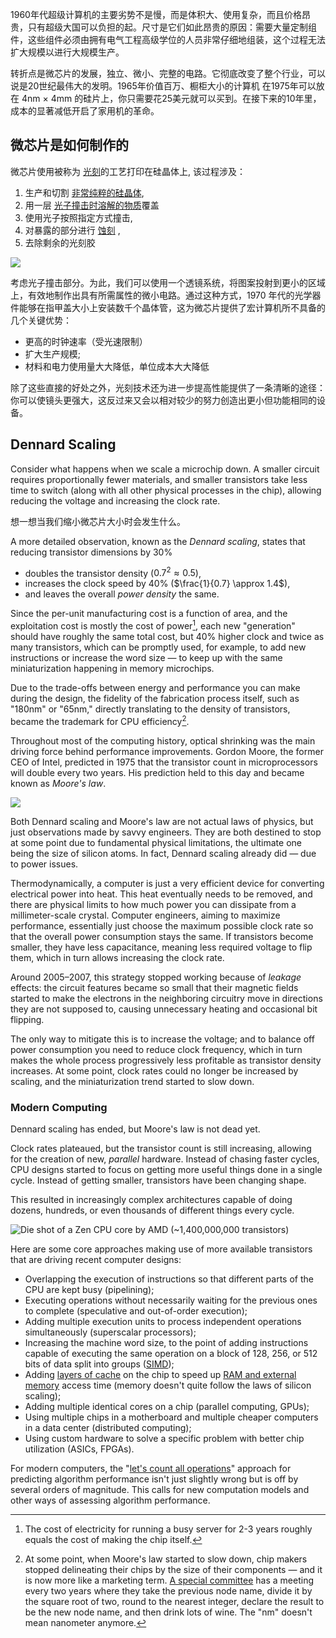 
1960年代超级计算机的主要劣势不是慢，而是体积大、使用复杂，而且价格昂贵，只有超级大国可以负担的起。尺寸是它们如此昂贵的原因：需要大量定制组件，这些组件必须由拥有电气工程高级学位的人员非常仔细地组装，这个过程无法扩大规模以进行大规模生产。

转折点是微芯片的发展，独立、微小、完整的电路。它彻底改变了整个行业，可以说是20世纪最伟大的发明。1965年价值百万、橱柜大小的计算机 在1975年可以放在 4nm × 4mm 的硅片上，你只需要花25美元就可以买到。在接下来的10年里，成本的显著减低开启了家用机的革命。


## 微芯片是如何制作的

微芯片使用被称为 [光刻](https://en.wikipedia.org/wiki/Photolithography)的工艺打印在硅晶体上, 该过程涉及：

1. 生产和切割 [非常纯粹的硅晶体](https://en.wikipedia.org/wiki/Wafer_(electronics)),
2. 用一层 [光子撞击时溶解的物质](https://en.wikipedia.org/wiki/Photoresist)覆盖
3. 使用光子按照指定方式撞击,
4. 对暴露的部分进行 [蚀刻](https://en.wikipedia.org/wiki/Etching_(microfabrication)) ,
5. 去除剩余的光刻胶


![](../img/lithography.png)

考虑光子撞击部分。为此，我们可以使用一个透镜系统，将图案投射到更小的区域上，有效地制作出具有所需属性的微小电路。通过这种方式，1970 年代的光学器件能够在指甲盖大小上安装数千个晶体管，这为微芯片提供了宏计算机所不具备的几个关键优势：

- 更高的时钟速率（受光速限制）
- 扩大生产规模;
-  材料和电力使用量大大降低，单位成本大大降低

除了这些直接的好处之外，光刻技术还为进一步提高性能提供了一条清晰的途径：你可以使镜头更强大，这反过来又会以相对较少的努力创造出更小但功能相同的设备。

## Dennard Scaling

Consider what happens when we scale a microchip down. A smaller circuit requires proportionally fewer materials, and smaller transistors take less time to switch (along with all other physical processes in the chip), allowing reducing the voltage and increasing the clock rate.

想一想当我们缩小微芯片大小时会发生什么。

A more detailed observation, known as the *Dennard scaling*, states that reducing transistor dimensions by 30%

- doubles the transistor density ($0.7^2 \approx 0.5$),
- increases the clock speed by 40% ($\frac{1}{0.7} \approx 1.4$),
- and leaves the overall *power density* the same.

Since the per-unit manufacturing cost is a function of area, and the exploitation cost is mostly the cost of power[^power], each new "generation" should have roughly the same total cost, but 40% higher clock and twice as many transistors, which can be promptly used, for example, to add new instructions or increase the word size — to keep up with the same miniaturization happening in memory microchips.

[^power]: The cost of electricity for running a busy server for 2-3 years roughly equals the cost of making the chip itself.

Due to the trade-offs between energy and performance you can make during the design, the fidelity of the fabrication process itself, such as "180nm" or "65nm," directly translating to the density of transistors, became the trademark for CPU efficiency[^fidelity].

[^fidelity]: At some point, when Moore's law started to slow down, chip makers stopped delineating their chips by the size of their components — and it is now more like a marketing term. [A special committee](https://en.wikipedia.org/wiki/International_Technology_Roadmap_for_Semiconductors) has a meeting every two years where they take the previous node name, divide it by the square root of two, round to the nearest integer, declare the result to be the new node name, and then drink lots of wine. The "nm" doesn't mean nanometer anymore.

Throughout most of the computing history, optical shrinking was the main driving force behind performance improvements. Gordon Moore, the former CEO of Intel, predicted in 1975 that the transistor count in microprocessors will double every two years. His prediction held to this day and became known as *Moore's law*.

![](../img/dennard.png)

Both Dennard scaling and Moore's law are not actual laws of physics, but just observations made by savvy engineers. They are both destined to stop at some point due to fundamental physical limitations, the ultimate one being the size of silicon atoms. In fact, Dennard scaling already did — due to power issues.

Thermodynamically, a computer is just a very efficient device for converting electrical power into heat. This heat eventually needs to be removed, and there are physical limits to how much power you can dissipate from a millimeter-scale crystal. Computer engineers, aiming to maximize performance, essentially just choose the maximum possible clock rate so that the overall power consumption stays the same. If transistors become smaller, they have less capacitance, meaning less required voltage to flip them, which in turn allows increasing the clock rate.

Around 2005–2007, this strategy stopped working because of *leakage* effects: the circuit features became so small that their magnetic fields started to make the electrons in the neighboring circuitry move in directions they are not supposed to, causing unnecessary heating and occasional bit flipping.

The only way to mitigate this is to increase the voltage; and to balance off power consumption you need to reduce clock frequency, which in turn makes the whole process progressively less profitable as transistor density increases. At some point, clock rates could no longer be increased by scaling, and the miniaturization trend started to slow down.

<!--

### Power Efficiency

It may come as a surprise, but the primary metric for modern CPUs is not the clock frequency, but rather "useful operations per joule," or, more practically put, "useful operations per dollar."

Thermodynamically, a computer is just a very efficient device for converting electrical power into heat. This heat eventually needs to be removed, and it's not straightforward to do when you are working with a millimeter-scale crystal. There are physical limits to how much power you can consume and then dissipate.

Historically, the three main variables guiding microchip designs are power, performance, and area (PPA), commonly defined in watts, hertz, and nanometers. Until ~2005, cost, which was mainly a function of area, and performance, used to be the most important criteria. But as battery-driven mobile devices started replacing PCs, power quickly and firmly moved up on top of the list, followed by cost and performance.

Leakage: interfering magnetic fields make electrons move in the directions they are not supposed to and cause unnecessary heating. It isn't bad by itself: to mitigate it you need to increase the voltage, and it won't flick any bits. But the problem is that the smaller a circuit is, the harder it is to cope with this by isolating the wires. So modern chips keep the clock frequency at a level that won't cause overheat, although physically there aren't other reasons why they shouldn't.

-->

### Modern Computing

Dennard scaling has ended, but Moore's law is not dead yet.

Clock rates plateaued, but the transistor count is still increasing, allowing for the creation of new, *parallel* hardware. Instead of chasing faster cycles, CPU designs started to focus on getting more useful things done in a single cycle. Instead of getting smaller, transistors have been changing shape.

This resulted in increasingly complex architectures capable of doing dozens, hundreds, or even thousands of different things every cycle.

![Die shot of a Zen CPU core by AMD (~1,400,000,000 transistors)](../img/die-shot.jpg)

Here are some core approaches making use of more available transistors that are driving recent computer designs:

- Overlapping the execution of instructions so that different parts of the CPU are kept busy (pipelining);
- Executing operations without necessarily waiting for the previous ones to complete (speculative and out-of-order execution);
- Adding multiple execution units to process independent operations simultaneously (superscalar processors);
- Increasing the machine word size, to the point of adding instructions capable of executing the same operation on a block of 128, 256, or 512 bits of data split into groups ([SIMD](/hpc/simd/));
- Adding [layers of cache](/hpc/cpu-cache/) on the chip to speed up [RAM and external memory](/hpc/external-memory/) access time (memory doesn't quite follow the laws of silicon scaling);
- Adding multiple identical cores on a chip (parallel computing, GPUs);
- Using multiple chips in a motherboard and multiple cheaper computers in a data center (distributed computing);
- Using custom hardware to solve a specific problem with better chip utilization (ASICs, FPGAs).

For modern computers, the "[let's count all operations](../)" approach for predicting algorithm performance isn't just slightly wrong but is off by several orders of magnitude. This calls for new computation models and other ways of assessing algorithm performance.

<!--

Pointer jumping and processing in most scripting languages: $10^7$
Branchy operations in native languages: $10^8$
Branchless scalar processing in native languages: $10^9$
Bandwidth-bound or complex SIMD applications: $10^{10}$
Linear algebra, single core: $10^{11}$
Typical desktop CPU: $10^{12}$
Typical mobile phone GPU: $10^{12}$
Typical integrated graphics card: $2 \cdot 10^{12}$
High-end gaming setups: $10^{13}$
Deep learning hardware: $10^{14}$
Deep learning full rigs: $10^{15}$
Being considered a supercomputer: $10^{16}$
Setups used to train LM neural networks: $5 \cdot 10^{17}$
Fugaku (#1): $2 \cdot 10^{18}$
Folding@home: $3 \cdot 10^{18}$

-->
